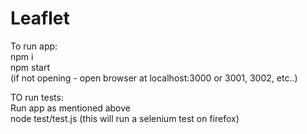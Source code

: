 # Leaflet    

To run app:    
npm i    
npm start   
(if not opening - open browser at localhost:3000 or 3001, 3002, etc..)    

TO run tests:    
Run app as mentioned above    
node test/test.js (this will run a selenium test on firefox)

